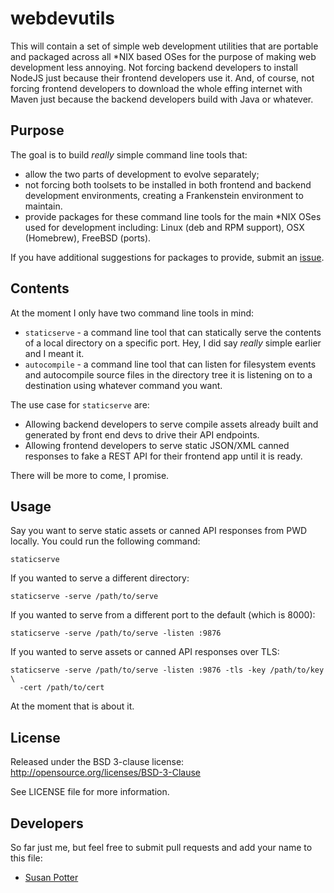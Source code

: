 # webdevutils

This will contain a set of simple web development utilities that are portable
and packaged across all \*NIX based OSes for the purpose of making web
development less annoying. Not forcing backend developers to install NodeJS
just because their frontend developers use it. And, of course, not forcing
frontend developers to download the whole effing internet with Maven just
because the backend developers build with Java or whatever.

## Purpose

The goal is to build _really_ simple command line tools that:
* allow the two parts of development to evolve separately;
* not forcing both toolsets to be installed in both frontend and backend
development environments, creating a Frankenstein environment to maintain.
* provide packages for these command line tools for the main \*NIX OSes used
for development including: Linux (deb and RPM support), OSX (Homebrew),
FreeBSD (ports).

If you have additional suggestions for packages to provide, submit an
[issue](https://github.com/mbbx6spp/webdevutils/issues).

## Contents

At the moment I only have two command line tools in mind:
* `staticserve` - a command line tool that can statically serve the
contents of a local directory on a specific port. Hey, I did say
_really_ simple earlier and I meant it.
* `autocompile` - a command line tool that can listen for filesystem
events and autocompile source files in the directory tree it is
listening on to a destination using whatever command you want.

The use case for `staticserve` are:
* Allowing backend developers to serve compile assets already built and
generated by front end devs to drive their API endpoints.
* Allowing frontend developers to serve static JSON/XML canned responses
to fake a REST API for their frontend app until it is ready.

There will be more to come, I promise.

## Usage

Say you want to serve static assets or canned API responses from PWD
locally. You could run the following command:

```
staticserve
```

If you wanted to serve a different directory:

```
staticserve -serve /path/to/serve
```

If you wanted to serve from a different port to the default (which is 8000):

```
staticserve -serve /path/to/serve -listen :9876
```

If you wanted to serve assets or canned API responses over TLS:

```
staticserve -serve /path/to/serve -listen :9876 -tls -key /path/to/key \
  -cert /path/to/cert
```

At the moment that is about it.


## License

Released under the BSD 3-clause license:
http://opensource.org/licenses/BSD-3-Clause

See LICENSE file for more information.

## Developers

So far just me, but feel free to submit pull requests and add your name to
this file:

* [Susan Potter](https://github.com/mbbx6spp)

